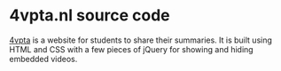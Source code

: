 # 4vpta.nl source code


[4vpta](http://www.4vpta.nl) is a website for students to share their summaries. It is built using HTML and CSS with a few pieces of jQuery for showing and hiding embedded videos.
